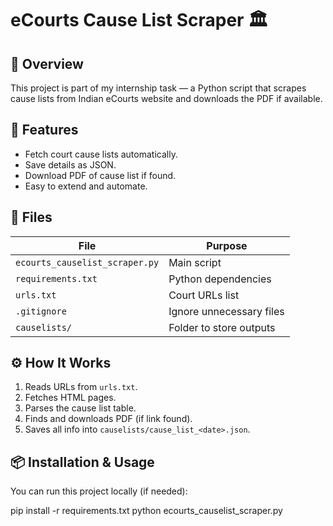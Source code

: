 # eCourts Cause List Scraper 🏛️

## 📖 Overview
This project is part of my internship task — a Python script that scrapes cause lists from Indian eCourts website and downloads the PDF if available.

## 🚀 Features
- Fetch court cause lists automatically.
- Save details as JSON.
- Download PDF of cause list if found.
- Easy to extend and automate.

## 🧩 Files
| File | Purpose |
|------|----------|
| `ecourts_causelist_scraper.py` | Main script |
| `requirements.txt` | Python dependencies |
| `urls.txt` | Court URLs list |
| `.gitignore` | Ignore unnecessary files |
| `causelists/` | Folder to store outputs |

## ⚙️ How It Works
1. Reads URLs from `urls.txt`.
2. Fetches HTML pages.
3. Parses the cause list table.
4. Finds and downloads PDF (if link found).
5. Saves all info into `causelists/cause_list_<date>.json`.

## 📦 Installation & Usage
You can run this project locally (if needed):


pip install -r requirements.txt
python ecourts_causelist_scraper.py
